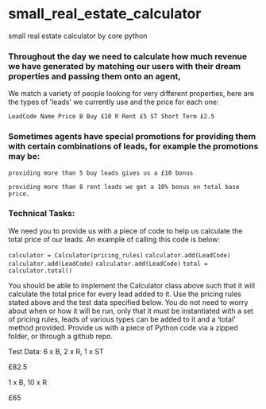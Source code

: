# small_real_estate_calculator
small real estate calculator by core python

### Throughout the day we need to calculate how much revenue we have generated by matching our users with their dream properties and passing them onto an agent,
We match a variety of people looking for very different properties, here are the types of 'leads' we currently use and the price for each one:

`LeadCode Name Price
B Buy £10
R Rent £5
ST Short Term £2.5`

### Sometimes agents have special promotions for providing them with certain combinations of leads, for example the promotions may be:

`providing more than 5 buy leads gives us a £10 bonus`

`providing more than 8 rent leads we get a 10% bonus on total base price.`

### Technical Tasks:

We need you to provide us with a piece of code to help us calculate the total price of our
leads. An example of calling this code is below:


`calculator = Calculator(pricing_rules)`
`calculator.add(LeadCode)`
`calculator.add(LeadCode)`
`calculator.add(LeadCode)`
`total = calculator.total()`


You should be able to implement the Calculator class above such that it will calculate the
total price for every lead added to it.
Use the pricing rules stated above and the test data specified below.
You do not need to worry about when or how it will be run, only that it must be instantiated
with a set of pricing rules, leads of various types can be added to it and a ‘total’ method
provided.
Provide us with a piece of ​ Python​ code via a zipped folder, or through a github repo.


Test Data:
6 x B, 2 x R, 1 x ST

£82.5

1 x B, 10 x R

£65
